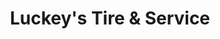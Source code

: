 ---
title: "Luckey's Tire & Service"
url: /milwaukee/luckeys-tire-und-service/
shop: Autowerkstatt
---